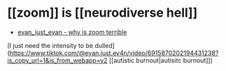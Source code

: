 # [[zoom]] is [[neurodiverse hell]]

- [evan_just_evan - why is zoom terrible](https://www.tiktok.com/@evan.just.ev4n/video/6915980220256242949?is_copy_url=1&is_from_webapp=v2)

[I just need the intensity to be dulled](https://www.tiktok.com/@evan.just.ev4n/video/6915870202194431238?is_copy_url=1&is_from_webapp=v2 [[autistic burnout|autisitc burnout]])